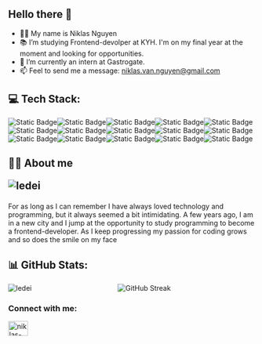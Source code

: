 ## Hello there 👋

- 👨‍🎓 My name is Niklas Nguyen
- 📚 I’m studying Frontend-devolper at KYH. I'm on my final year at the moment and looking for opportunities.
- 🌱 I’m currently an intern at Gastrogate.
- 📫 Feel to send me a message: niklas.van.nguyen@gmail.com
 
## 💻 Tech Stack:
![Static Badge](https://img.shields.io/badge/JavaScript-%23F7DF1E?style=for-the-badge&logo=javascript&logoColor=white)![Static Badge](https://img.shields.io/badge/TypeScript-%233178C6?style=for-the-badge&logo=typescript&logoColor=white)![Static Badge](https://img.shields.io/badge/Figma-%23F24E1E?style=for-the-badge&logo=figma&logoColor=white)![Static Badge](https://img.shields.io/badge/React-%2361DAFB?style=for-the-badge&logo=react&logoColor=white)![Static Badge](https://img.shields.io/badge/ExpressJS-%23000000?style=for-the-badge&logo=express&logoColor=white)![Static Badge](https://img.shields.io/badge/HTML5-%23E34F26?style=for-the-badge&logo=html5&logoColor=white)![Static Badge](https://img.shields.io/badge/CSS3-%231572B6?style=for-the-badge&logo=css3&logoColor=white)![Static Badge](https://img.shields.io/badge/Sass-%23CC6699?style=for-the-badge&logo=sass&logoColor=white)![Static Badge](https://img.shields.io/badge/Bootstrap-%237952B3?style=for-the-badge&logo=bootstrap&logoColor=white)![Static Badge](https://img.shields.io/badge/Github-%23181717?style=for-the-badge&logo=github&logoColor=white)![Static Badge](https://img.shields.io/badge/Git-%23F05032?style=for-the-badge&logo=git&logoColor=white)![Static Badge](https://img.shields.io/badge/MongoDB-%2347A248?style=for-the-badge&logo=mongodb&logoColor=white)![Static Badge](https://img.shields.io/badge/MySQL-%234479A1?style=for-the-badge&logo=mysql&logoColor=white)![Static Badge](https://img.shields.io/badge/NodeJS-%23339933?style=for-the-badge&logo=nodedotjs&logoColor=white)![Static Badge](https://img.shields.io/badge/ReactNative-%2361DAFB?style=for-the-badge&logo=react&logoColor=white)

## 🧑‍💻 About me <p align="left"> <img src="https://komarev.com/ghpvc/?username=ledei&label=Profile%20views&color=0e75b6&style=flat" alt="ledei" /> </p>
For as long as I can remember I have always loved
 technology and programming, but it always seemed a
 bit intimidating. A few years ago, I am in a new city and
 I jump at the opportunity to study programming to
 become a frontend-developer. As I keep progressing
 my passion for coding grows and so does the smile on
 my face

## 📊 GitHub Stats:

<p align="center">
  <img align="center" src="https://github-readme-streak-stats.herokuapp.com/?user=ledei&theme=dark&hide_border=false" alt="GitHub Streak" />
  <img align="left" src="https://github-readme-stats.vercel.app/api/top-langs?username=ledei&show_icons=true&theme=dark&locale=en&layout=compact" alt="ledei" />
</p>

<h3 align="left">Connect with me:</h3>
<p align="left">
<a href="https://linkedin.com/in/niklas-nguyen" target="blank"><img align="center" src="https://raw.githubusercontent.com/rahuldkjain/github-profile-readme-generator/master/src/images/icons/Social/linked-in-alt.svg" alt="niklas-nguyen" height="30" width="40" /></a>
</p>


<!--
**ledei/ledei** is a ✨ _special_ ✨ repository because its `README.md` (this file) appears on your GitHub profile.

Here are some ideas to get you started:

- 🔭 I’m currently working on ...
- 🌱 I’m currently learning ...
- 👯 I’m looking to collaborate on ...
- 🤔 I’m looking for help with ...
- 💬 Ask me about ...
- 📫 How to reach me: ...
- 😄 Pronouns: ...
- ⚡ Fun fact: ...
-->
